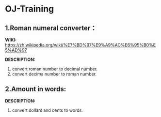 # OJ-Training

## 1.Roman numeral converter：
**WIKI:** https://zh.wikipedia.org/wiki/%E7%BD%97%E9%A9%AC%E6%95%B0%E5%AD%97

**DESCRIPTION:** 
1. convert roman number to decimal number.
2. convert decima number to roman number.

## 2.Amount in words:

**DESCRIPTION:** 
1. convert dollars and cents to words.


